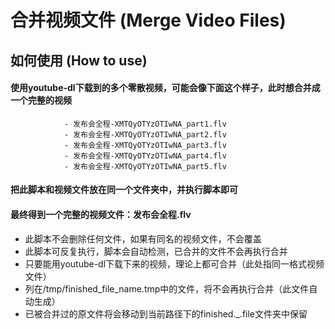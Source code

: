 # 合并视频文件 (Merge Video Files)

## 如何使用 (How to use)
#### 使用youtube-dl下载到的多个零散视频，可能会像下面这个样子，此时想合并成一个完整的视频
				- 发布会全程-XMTQyOTYzOTIwNA_part1.flv
				- 发布会全程-XMTQyOTYzOTIwNA_part2.flv
				- 发布会全程-XMTQyOTYzOTIwNA_part3.flv
				- 发布会全程-XMTQyOTYzOTIwNA_part4.flv
				- 发布会全程-XMTQyOTYzOTIwNA_part5.flv
#### 把此脚本和视频文件放在同一个文件夹中，并执行脚本即可
#### 最终得到一个完整的视频文件：发布会全程.flv


* 此脚本不会删除任何文件，如果有同名的视频文件，不会覆盖
* 此脚本可反复执行，脚本会自动检测，已合并的文件不会再执行合并
* 只要能用youtube-dl下载下来的视频，理论上都可合并（此处指同一格式视频文件）
* 列在/tmp/finished_file_name.tmp中的文件，将不会再执行合并（此文件自动生成）
* 已被合并过的原文件将会移动到当前路径下的finished._.file文件夹中保留
